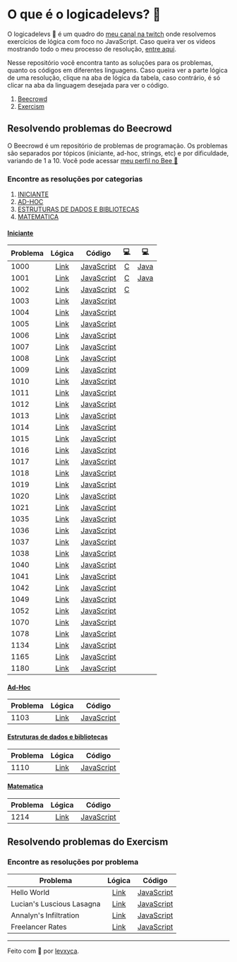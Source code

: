 # O que é o logicadelevs? 🤔

O logicadelevs 🤔 é um quadro do [meu canal na twitch](https://www.twitch.tv/levxyca) onde resolvemos exercícios de lógica com foco no JavaScript. Caso queira ver os videos mostrando todo o meu processo de resolução, [entre aqui](https://www.twitch.tv/collections/Hrs-vix_lRbAcA).

Nesse repositório você encontra tanto as soluções para os problemas, quanto os códigos em diferentes linguagens. Caso queira ver a parte lógica de uma resolução, clique na aba de lógica da tabela, caso contrário, é só clicar na aba da linguagem desejada para ver o código.

1. [Beecrowd](#resolvendo-problemas-do-beecrowd)
2. [Exercism](#resolvendo-problemas-do-exercism)

## Resolvendo problemas do Beecrowd

O Beecrowd é um repositório de problemas de programação. Os problemas são separados por tópicos (iniciante, ad-hoc, strings, etc) e por dificuldade, variando de 1 a 10. Você pode acessar [meu perfil no Bee 🔗](https://www.beecrowd.com.br/judge/pt/profile/565766)

### Encontre as resoluções por categorias

1. [INICIANTE](#inicianteiniciante)
2. [AD-HOC](#ad-hocadhoc)
3. [ESTRUTURAS DE DADOS E BIBLIOTECAS](#estruturas-de-dados-e-bibliotecasestruturas)
4. [MATEMATICA](#matematicamatematica)

#### [Iniciante](#iniciante)

| Problema |       Lógica      |         Código          | 💻 | 💻 |
| -------- | :---------------------------------------: | :---------------------: | :---------------------: | :---------------------: |
| 1000     | [Link](beecrowd/logic/iniciante/1000.md) | [JavaScript](beecrowd/problems/iniciante/js/1000.js) | [C](beecrowd/problems/iniciante/c/1000.c) | [Java](beecrowd/problems/iniciante/java/1000.java)
| 1001     | [Link](beecrowd/logic/iniciante/1001.md) | [JavaScript](beecrowd/problems/iniciante/js/1001.js) | [C](beecrowd/problems/iniciante/c/1001.c) | [Java](beecrowd/problems/iniciante/java/1001.java)
| 1002     | [Link](beecrowd/logic/iniciante/1002.md) | [JavaScript](beecrowd/problems/iniciante/js/1002.js) | [C](beecrowd/problems/iniciante/c/1002.c)
| 1003     | [Link](beecrowd/logic/iniciante/1003.md) | [JavaScript](beecrowd/problems/iniciante/js/1003.js)
| 1004     | [Link](beecrowd/logic/iniciante/1004.md) | [JavaScript](beecrowd/problems/iniciante/js/1004.js)
| 1005     | [Link](beecrowd/logic/iniciante/1005.md) | [JavaScript](beecrowd/problems/iniciante/js/1005.js)
| 1006     | [Link](beecrowd/logic/iniciante/1006.md) | [JavaScript](beecrowd/problems/iniciante/js/1006.js)
| 1007     | [Link](beecrowd/logic/iniciante/1007.md) | [JavaScript](beecrowd/problems/iniciante/js/1007.js)
| 1008     | [Link](beecrowd/logic/iniciante/1008.md) | [JavaScript](beecrowd/problems/iniciante/js/1008.js)
| 1009     | [Link](beecrowd/logic/iniciante/1009.md) | [JavaScript](beecrowd/problems/iniciante/js/1009.js)
| 1010     | [Link](beecrowd/logic/iniciante/1010.md) | [JavaScript](beecrowd/problems/iniciante/js/1010.js)
| 1011     | [Link](beecrowd/logic/iniciante/1011.md) | [JavaScript](beecrowd/problems/iniciante/js/1011.js)
| 1012     | [Link](beecrowd/logic/iniciante/1012.md) | [JavaScript](beecrowd/problems/iniciante/js/1012.js)
| 1013     | [Link](beecrowd/logic/iniciante/1013.md) | [JavaScript](beecrowd/problems/iniciante/js/1013.js)
| 1014     | [Link](beecrowd/logic/iniciante/1014.md) | [JavaScript](beecrowd/problems/iniciante/js/1014.js)
| 1015     | [Link](beecrowd/logic/iniciante/1015.md) | [JavaScript](beecrowd/problems/iniciante/js/1015.js)
| 1016     | [Link](beecrowd/logic/iniciante/1016.md) | [JavaScript](beecrowd/problems/iniciante/js/1016.js)
| 1017     | [Link](beecrowd/logic/iniciante/1017.md) | [JavaScript](beecrowd/problems/iniciante/js/1017.js)
| 1018     | [Link](beecrowd/logic/iniciante/1018.md) | [JavaScript](beecrowd/problems/iniciante/js/1018.js)
| 1019     | [Link](beecrowd/logic/iniciante/1019.md) | [JavaScript](beecrowd/problems/iniciante/js/1019.js)
| 1020     | [Link](beecrowd/logic/iniciante/1020.md) | [JavaScript](beecrowd/problems/iniciante/js/1020.js)
| 1021     | [Link](beecrowd/logic/iniciante/1021.md) | [JavaScript](beecrowd/problems/iniciante/js/1021.js)
| 1035     | [Link](beecrowd/logic/iniciante/1035.md) | [JavaScript](beecrowd/problems/iniciante/js/1035.js)
| 1036     | [Link](beecrowd/logic/iniciante/1036.md) | [JavaScript](beecrowd/problems/iniciante/js/1036.js)
| 1037     | [Link](beecrowd/logic/iniciante/1037.md) | [JavaScript](beecrowd/problems/iniciante/js/1037.js)
| 1038     | [Link](beecrowd/logic/iniciante/1038.md) | [JavaScript](beecrowd/problems/iniciante/js/1038.js)
| 1040     | [Link](beecrowd/logic/iniciante/1040.md) | [JavaScript](beecrowd/problems/iniciante/js/1040.js)
| 1041     | [Link](beecrowd/logic/iniciante/1041.md) | [JavaScript](beecrowd/problems/iniciante/js/1041.js)
| 1042     | [Link](beecrowd/logic/iniciante/1042.md) | [JavaScript](beecrowd/problems/iniciante/js/1042.js)
| 1049     | [Link](beecrowd/logic/iniciante/1049.md) | [JavaScript](beecrowd/problems/iniciante/js/1049.js)
| 1052     | [Link](beecrowd/logic/iniciante/1052.md) | [JavaScript](beecrowd/problems/iniciante/js/1052.js)
| 1070     | [Link](beecrowd/logic/iniciante/1070.md) | [JavaScript](beecrowd/problems/iniciante/js/1070.js)
| 1078     | [Link](beecrowd/logic/iniciante/1078.md) | [JavaScript](beecrowd/problems/iniciante/js/1078.js)
| 1134     | [Link](beecrowd/logic/iniciante/1134.md) | [JavaScript](beecrowd/problems/iniciante/js/1134.js)
| 1165     | [Link](beecrowd/logic/iniciante/1165.md) | [JavaScript](beecrowd/problems/iniciante/js/1165.js)
| 1180     | [Link](beecrowd/logic/iniciante/1180.md) | [JavaScript](beecrowd/problems/iniciante/js/1180.js)

#### [Ad-Hoc](#adhoc)

| Problema |       Lógica      |         Código          |
| -------- | :---------------------------------------: | :---------------------: |
| 1103     | [Link](beecrowd/logic/ad-hoc/1103.md) | [JavaScript](beecrowd/problems/ad-hoc/1103.js) |

#### [Estruturas de dados e bibliotecas](#estruturas)

| Problema |       Lógica      |         Código          |
| -------- | :---------------------------------------: | :---------------------: |
| 1110     | [Link](beecrowd/logic/estruturas-e-bibliotecas/1110.md) | [JavaScript](beecrowd/problems/estruturas-e-bibliotecas/1110.js) |

#### [Matematica](#matematica)

| Problema |       Lógica      |         Código          |
| -------- | :---------------------------------------: | :---------------------: |
| 1214     | [Link](beecrowd/logic/matematica/1214.md) | [JavaScript](beecrowd/problems/matematica/1214.js) |

## Resolvendo problemas do Exercism

### Encontre as resoluções por problema

| Problema |       Lógica      |         Código          |
| ----------------- | :---------: | :----------: |
| Hello World | [Link](exercism/logic/hello-world.md) | [JavaScript](exercism/problems/hello-world.js) |
| Lucian's Luscious Lasagna | [Link](exercism/logic/lucians-lucious-lasagna.md) | [JavaScript](exercism/problems/lucians-lucious-lasagna.js) |
| Annalyn's Infiltration | [Link](exercism/logic/annalyns-infiltration.md) | [JavaScript](exercism/problems/annalyns-infiltration.js) |
| Freelancer Rates | [Link](exercism/logic/freelancer-rates.md) | [JavaScript](exercism/problems/freelancer-rates.js) |

---
Feito com 💙 por [levxyca](https://levxyca.com/).
